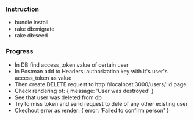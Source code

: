 <h3>Instruction</h3>
<ul>
    <li>bundle install</li>
    <li>rake db:migrate</li>
    <li>rake db:seed</li>
</ul>
<h3>Progress</h3>
<ul>
    <li>In DB find access_token value of certain user</li>
    <li>In Postman add to Headers: authorization key with it's user's access_token as value</li>
    <li>Then create DELETE request to http://localhost:3000/users/:id page</li>
    <li>Check rendering of: { message: 'User was destroyed' } </li>
    <li>See that user was deleted from db</li>
    <li>Try to miss token and send request to dele of any other existing user</li>
    <li>Ckechout error as render: { error: 'Failed to confirm person' }</li>
</ul>